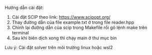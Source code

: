 Hướng dẫn cài đặt:
1. Cài đặt SCIP theo link: https://www.scipopt.org/
2. Thay đường dẫn của file example.txt ở trong file reader.hpp
3. Chỉnh lại đường dẫn của scip trong Makefile rồi gõ lệnh make trên terminal
4. Sau khi biên dịch xong thì chạy main ở thư mục bin 


Lưu ý: Cài đặt solver trên môi trường linux hoặc wsl2 
